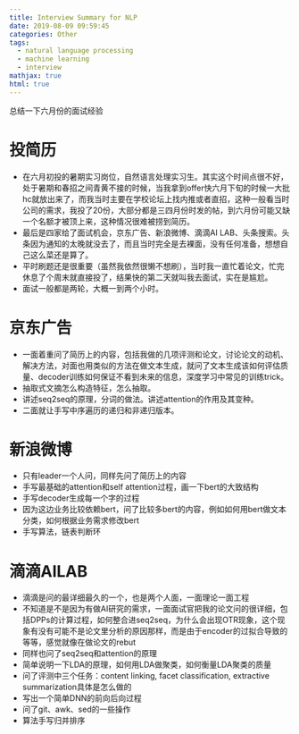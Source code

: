 ```yaml
---
title: Interview Summary for NLP
date: 2019-08-09 09:59:45
categories: Other
tags:
  - natural language processing
  - machine learning
  - interview
mathjax: true
html: true
---
```


总结一下六月份的面试经验

<!--more-->

# 投简历

- 在六月初投的暑期实习岗位，自然语言处理实习生。其实这个时间点很不好，处于暑期和春招之间青黄不接的时候，当我拿到offer快六月下旬的时候一大批hc就放出来了，而我当时主要在学校论坛上找内推或者直招，这种一般看当时公司的需求，我投了20份，大部分都是三四月份时发的帖，到六月份可能又缺一个名额才被顶上来，这种情况很难被捞到简历。
- 最后是四家给了面试机会，京东广告、新浪微博、滴滴AI LAB、头条搜索。头条因为通知的太晚就没去了，而且当时完全是去裸面，没有任何准备，想想自己这么菜还是算了。
- 平时刷题还是很重要（虽然我依然很懒不想刷），当时我一直忙着论文，忙完休息了个周末就直接投了，结果快的第二天就叫我去面试，实在是尴尬。
- 面试一般都是两轮，大概一到两个小时。

# 京东广告

- 一面着重问了简历上的内容，包括我做的几项评测和论文，讨论论文的动机、解决方法，对面也用类似的方法在做文本生成，就问了文本生成该如何评估质量、decoder训练如何保证不看到未来的信息，深度学习中常见的训练trick。
- 抽取式文摘怎么构造特征，怎么抽取。
- 讲述seq2seq的原理，分词的做法。讲述attention的作用及其变种。
- 二面就让手写中序遍历的递归和非递归版本。

# 新浪微博

- 只有leader一个人问，同样先问了简历上的内容
- 手写最基础的attention和self attention过程，画一下bert的大致结构
- 手写decoder生成每一个字的过程
- 因为这边业务比较依赖bert，问了比较多bert的内容，例如如何用bert做文本分类，如何根据业务需求修改bert
- 手写算法，链表判断环

# 滴滴AILAB

- 滴滴是问的最详细最久的一个，也是两个人面，一面理论一面工程
- 不知道是不是因为有做AI研究的需求，一面面试官把我的论文问的很详细，包括DPPs的计算过程，如何整合进seq2seq，为什么会出现OTR现象，这个现象有没有可能不是论文里分析的原因那样，而是由于encoder的过拟合导致的等等，感觉就像在做论文的rebut
- 同样也问了seq2seq和attention的原理
- 简单说明一下LDA的原理，如何用LDA做聚类，如何衡量LDA聚类的质量
- 问了评测中三个任务：content linking, facet classification, extractive summarization具体是怎么做的
- 写出一个简单DNN的前向后向过程
- 问了git、awk、sed的一些操作
- 算法手写归并排序
